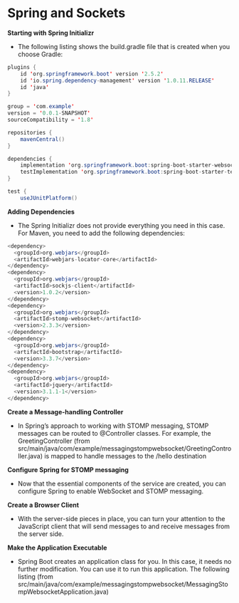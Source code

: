 # Spring and Sockets


**Starting with Spring Initializr**


- The following listing shows the build.gradle file that is created when you choose Gradle:


```java
plugins {
	id 'org.springframework.boot' version '2.5.2'
	id 'io.spring.dependency-management' version '1.0.11.RELEASE'
	id 'java'
}

group = 'com.example'
version = '0.0.1-SNAPSHOT'
sourceCompatibility = '1.8'

repositories {
	mavenCentral()
}

dependencies {
	implementation 'org.springframework.boot:spring-boot-starter-websocket'
	testImplementation 'org.springframework.boot:spring-boot-starter-test'
}

test {
	useJUnitPlatform()

```
**Adding Dependencies**

- The Spring Initializr does not provide everything you need in this case. For Maven, you need to add the following dependencies:
```java
<dependency>
  <groupId>org.webjars</groupId>
  <artifactId>webjars-locator-core</artifactId>
</dependency>
<dependency>
  <groupId>org.webjars</groupId>
  <artifactId>sockjs-client</artifactId>
  <version>1.0.2</version>
</dependency>
<dependency>
  <groupId>org.webjars</groupId>
  <artifactId>stomp-websocket</artifactId>
  <version>2.3.3</version>
</dependency>
<dependency>
  <groupId>org.webjars</groupId>
  <artifactId>bootstrap</artifactId>
  <version>3.3.7</version>
</dependency>
<dependency>
  <groupId>org.webjars</groupId>
  <artifactId>jquery</artifactId>
  <version>3.1.1-1</version>
</dependency>
```

**Create a Message-handling Controller**

- In Spring’s approach to working with STOMP messaging, STOMP messages can be routed to @Controller classes. For example, the GreetingController (from src/main/java/com/example/messagingstompwebsocket/GreetingController.java) is mapped to handle messages to the /hello destination

**Configure Spring for STOMP messaging**

- Now that the essential components of the service are created, you can configure Spring to enable WebSocket and STOMP messaging.

**Create a Browser Client**
- With the server-side pieces in place, you can turn your attention to the JavaScript client that will send messages to and receive messages from the server side.


**Make the Application Executable**

- Spring Boot creates an application class for you. In this case, it needs no further modification. You can use it to run this application. The following listing (from src/main/java/com/example/messagingstompwebsocket/MessagingStompWebsocketApplication.java)
